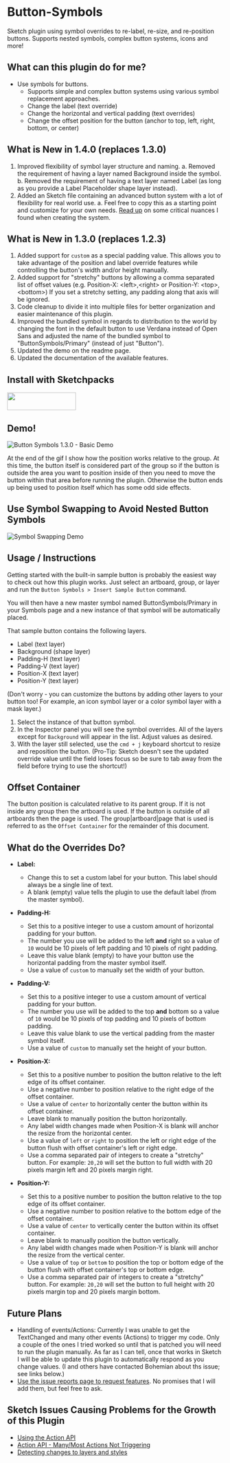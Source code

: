 # Button-Symbols
Sketch plugin using symbol overrides to re-label, re-size, and re-position buttons. Supports nested symbols, complex button systems, icons and more!

## What can this plugin do for me?

* Use symbols for buttons.
    * Supports simple and complex button systems using various symbol replacement approaches.
	* Change the label (text override)
	* Change the horizontal and vertical padding (text overrides)
	* Change the offset position for the button (anchor to top, left, right, bottom, or center)

## What is New in 1.4.0 (replaces 1.3.0)

1. Improved flexibility of symbol layer structure and naming.
    a. Removed the requirement of having a layer named Background inside the symbol.
    b. Removed the requirement of having a text layer named Label (as long as you provide a Label Placeholder shape layer instead).
2. Added an Sketch file containing an advanced button system with a lot of flexibility for real world use.
    a. Feel free to copy this as a starting point and customize for your own needs. <a href="https://github.com/mwhite05/Button-Symbols/blob/master/Advanced Button System.md">Read up</a> on some critical nuances I found when creating the system.

## What is New in 1.3.0 (replaces 1.2.3)

1. Added support for `custom` as a special padding value. This allows you to take advantage of the position and label override features while controlling the button's width and/or height manually.
2. Added support for "stretchy" buttons by allowing a comma separated list of offset values (e.g. Position-X: &lt;left&gt;,&lt;right&gt; or Position-Y: &lt;top&gt;,&lt;bottom&gt;) If you set a stretchy setting, any padding along that axis will be ignored.
3. Code cleanup to divide it into multiple files for better organization and easier maintenance of this plugin.
4. Improved the bundled symbol in regards to distribution to the world by changing the font in the default button to use Verdana instead of Open Sans and adjusted the name of the bundled symbol to "ButtonSymbols/Primary" (instead of just "Button").
5. Updated the demo on the readme page.
6. Updated the documentation of the available features.

## Install with Sketchpacks

<a href="https://sketchpacks.com/mwhite05/Button-Symbols/install">
  <img width="160" height="41" src="http://sketchpacks-com.s3.amazonaws.com/assets/badges/sketchpacks-badge-install.png" >
</a>

## Demo!

<p><img src="https://github.com/mwhite05/Button-Symbols/blob/master/Button Symbols 1.3.0 - Basic Demo-150.gif?raw=true" alt="Button Symbols 1.3.0 - Basic Demo"></p>

At the end of the gif I show how the position works relative to the group. At this time, the button itself is considered part of the group so if the button is outside the area you want to position inside of then you need to move the button within that area before running the plugin. Otherwise the button ends up being used to position itself which has some odd side effects.

## Use Symbol Swapping to Avoid Nested Button Symbols

<p><img src="https://github.com/mwhite05/Button-Symbols/blob/master/Symbol Swapping Demo.gif?raw=true" alt="Symbol Swapping Demo"></p>

## Usage / Instructions

Getting started with the built-in sample button is probably the easiest way to check out how this plugin works. Just select an artboard, group, or layer and run the `Button Symbols > Insert Sample Button` command.

You will then have a new master symbol named ButtonSymbols/Primary in your Symbols page and a new instance of that symbol will be automatically placed.

That sample button contains the following layers.

* Label (text layer)
* Background (shape layer)
* Padding-H (text layer)
* Padding-V (text layer)
* Position-X (text layer)
* Position-Y (text layer)

(Don't worry - you can customize the buttons by adding other layers to your button too! For example, an icon symbol layer or a color symbol layer with a mask layer.)

1. Select the instance of that button symbol.
2. In the Inspector panel you will see the symbol overrides. All of the layers except for `Background` will appear in the list. Adjust values as desired.
3. With the layer still selected, use the `cmd + j` keyboard shortcut to resize and reposition the button. (Pro-Tip: Sketch doesn't see the updated override value until the field loses focus so be sure to tab away from the field before trying to use the shortcut!)

## Offset Container

The button position is calculated relative to its parent group. If it is not inside any group then the artboard is used. If the button is outside of all artboards then the page is used. The group|artboard|page that is used is referred to as the `Offset Container` for the remainder of this document.

## What do the Overrides Do?

* **Label:**
    * Change this to set a custom label for your button. This label should always be a single line of text.
    * A blank (empty) value tells the plugin to use the default label (from the master symbol).

* **Padding-H:**
    * Set this to a positive integer to use a custom amount of horizontal padding for your button.
    * The number you use will be added to the left **and** right so a value of `10` would be 10 pixels of left padding and 10 pixels of right padding.
    * Leave this value blank (empty) to have your button use the horizontal padding from the master symbol itself.
    * Use a value of `custom` to manually set the width of your button.

* **Padding-V:**
    * Set this to a positive integer to use a custom amount of vertical padding for your button.
    * The number you use will be added to the top **and** bottom so a value of `10` would be 10 pixels of top padding and 10 pixels of bottom padding.
    * Leave this value blank to use the vertical padding from the master symbol itself.
    * Use a value of `custom` to manually set the height of your button.

* **Position-X:**
    * Set this to a positive number to position the button relative to the left edge of its offset container.
    * Use a negative number to position relative to the right edge of the offset container.
    * Use a value of `center` to horizontally center the button within its offset container.
    * Leave blank to manually position the button horizontally.
    * Any label width changes made when Position-X is blank will anchor the resize from the horizontal center.
    * Use a value of `left` or `right` to position the left or right edge of the button flush with offset container's left or right edge.
    * Use a comma separated pair of integers to create a "stretchy" button. For example: `20,20` will set the button to full width with 20 pixels margin left and 20 pixels margin right. 

* **Position-Y:**
    * Set this to a positive number to position the button relative to the top edge of its offset container.
    * Use a negative number to position relative to the bottom edge of the offset container.
    * Use a value of `center` to vertically center the button within its offset container.
    * Leave blank to manually position the button vertically.
    * Any label width changes made when Position-Y is blank will anchor the resize from the vertical center.
    * Use a value of `top` or `bottom` to position the top or bottom edge of the button flush with offset container's top or bottom edge.
    * Use a comma separated pair of integers to create a "stretchy" button. For example: `20,20` will set the button to full height with 20 pixels margin top and 20 pixels margin bottom.

## Future Plans

* Handling of events/Actions: Currently I was unable to get the TextChanged and many other events (Actions) to trigger my code. Only a couple of the ones I tried worked so until that is patched you will need to run the plugin manually. As far as I can tell, once that works in Sketch I will be able to update this plugin to automatically respond as you change values. (I and others have contacted Bohemian about ths issue; see links below.)
* [Use the issue reports page to request features](https://github.com/mwhite05/Button-Symbols/issues). No promises that I will add them, but feel free to ask.

## Sketch Issues Causing Problems for the Growth of this Plugin

* [Using the Action API](http://sketchplugins.com/d/70-using-the-action-api/17)
* [Action API - Many/Most Actions Not Triggering](http://sketchplugins.com/d/190-action-api-many-most-actions-not-triggering)
* [Detecting changes to layers and styles](http://sketchplugins.com/d/185-detecting-changes-to-layers-and-styles)
